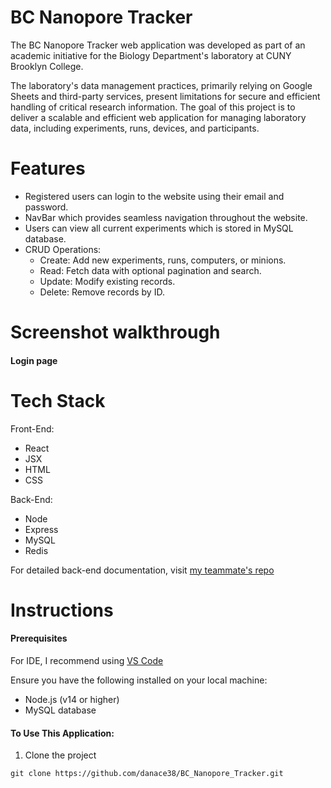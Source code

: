 # BC Nanopore Tracker

The BC Nanopore Tracker web application was developed as part of an academic initiative for the Biology Department's laboratory at CUNY Brooklyn College. 

The laboratory's data management practices, primarily relying on Google Sheets and third-party services, present limitations for secure and efficient handling of critical research information. The goal of this project is to deliver a scalable and efficient web application for managing laboratory data, including experiments, runs, devices, and participants. 

# Features
* Registered users can login to the website using their email and password.
* NavBar which provides seamless navigation throughout the website.
* Users can view all current experiments which is stored in MySQL database.
* CRUD Operations:
  - Create: Add new experiments, runs, computers, or minions.
  - Read: Fetch data with optional pagination and search.
  - Update: Modify existing records.
  - Delete: Remove records by ID.

# Screenshot walkthrough 

#### Login page



# Tech Stack

Front-End:
* React
* JSX
* HTML
* CSS

Back-End:
* Node
* Express
* MySQL
* Redis

For detailed back-end documentation, visit [my teammate's repo](https://github.com/FrankRenN/BC_Nanopore_Tracker/tree/main)

# Instructions 

#### Prerequisites

For IDE, I recommend using [VS Code](https://code.visualstudio.com/)

Ensure you have the following installed on your local machine:
* Node.js (v14 or higher)
* MySQL database


#### To Use This Application:
1. Clone the project
```
git clone https://github.com/danace38/BC_Nanopore_Tracker.git
```